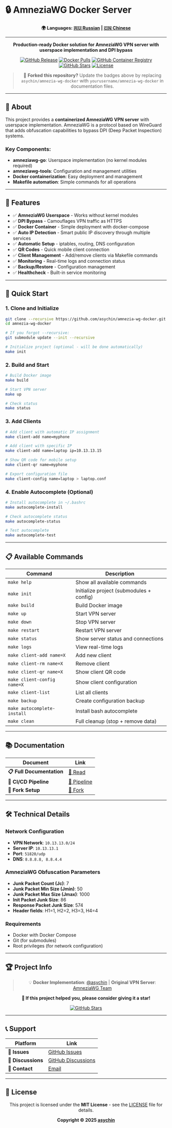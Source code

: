 # 🔒 AmneziaWG Docker Server

<div align="center">

**🌍 Languages: [🇷🇺 Russian](docs/ru/README.md) | [🇨🇳 Chinese](docs/zh/README.md)**

---

**Production-ready Docker solution for AmneziaWG VPN server with userspace implementation and DPI bypass**

[![GitHub Release](https://img.shields.io/github/v/release/asychin/amnezia-wg-docker?style=flat-square&logo=github)](https://github.com/asychin/amnezia-wg-docker/releases)
[![Docker Pulls](https://img.shields.io/docker/pulls/asychin/amnezia-wg-docker?style=flat-square&logo=docker)](https://hub.docker.com/r/asychin/amnezia-wg-docker)
[![GitHub Container Registry](https://img.shields.io/badge/ghcr.io-asychin%2Famnezia--wg--docker-blue?style=flat-square&logo=docker)](https://ghcr.io/asychin/amnezia-wg-docker)
[![GitHub Stars](https://img.shields.io/github/stars/asychin/amnezia-wg-docker?style=flat-square&logo=github)](https://github.com/asychin/amnezia-wg-docker/stargazers)
[![License](https://img.shields.io/badge/license-MIT-blue?style=flat-square)](LICENSE)

> 🍴 **Forked this repository?** Update the badges above by replacing `asychin/amnezia-wg-docker` with `yourusername/amnezia-wg-docker` in documentation files.

</div>

---

## 📖 About

This project provides a **containerized AmneziaWG VPN server** with userspace implementation. AmneziaWG is a protocol based on WireGuard that adds obfuscation capabilities to bypass DPI (Deep Packet Inspection) systems.

### Key Components:

- **amneziawg-go**: Userspace implementation (no kernel modules required)
- **amneziawg-tools**: Configuration and management utilities
- **Docker containerization**: Easy deployment and management
- **Makefile automation**: Simple commands for all operations

---

## 🌟 Features

- ✅ **AmneziaWG Userspace** - Works without kernel modules
- ✅ **DPI Bypass** - Camouflages VPN traffic as HTTPS
- ✅ **Docker Container** - Simple deployment with docker-compose
- ✅ **Auto IP Detection** - Smart public IP discovery through multiple services
- ✅ **Automatic Setup** - iptables, routing, DNS configuration
- ✅ **QR Codes** - Quick mobile client connection
- ✅ **Client Management** - Add/remove clients via Makefile commands
- ✅ **Monitoring** - Real-time logs and connection status
- ✅ **Backup/Restore** - Configuration management
- ✅ **Healthcheck** - Built-in service monitoring

---

## 🚀 Quick Start

### 1. Clone and Initialize

```bash
git clone --recursive https://github.com/asychin/amnezia-wg-docker.git
cd amnezia-wg-docker

# If you forgot --recursive:
git submodule update --init --recursive

# Initialize project (optional - will be done automatically)
make init
```

### 2. Build and Start

```bash
# Build Docker image
make build

# Start VPN server
make up

# Check status
make status
```

### 3. Add Clients

```bash
# Add client with automatic IP assignment
make client-add name=myphone

# Add client with specific IP
make client-add name=laptop ip=10.13.13.15

# Show QR code for mobile setup
make client-qr name=myphone

# Export configuration file
make client-config name=laptop > laptop.conf
```

### 4. Enable Autocomplete (Optional)

```bash
# Install autocomplete in ~/.bashrc
make autocomplete-install

# Check autocomplete status
make autocomplete-status

# Test autocomplete
make autocomplete-test
```

---

## 📋 Available Commands

| Command                     | Description                              |
| --------------------------- | ---------------------------------------- |
| `make help`                 | Show all available commands              |
| `make init`                 | Initialize project (submodules + config) |
| `make build`                | Build Docker image                       |
| `make up`                   | Start VPN server                         |
| `make down`                 | Stop VPN server                          |
| `make restart`              | Restart VPN server                       |
| `make status`               | Show server status and connections       |
| `make logs`                 | View real-time logs                      |
| `make client-add name=X`    | Add new client                           |
| `make client-rm name=X`     | Remove client                            |
| `make client-qr name=X`     | Show client QR code                      |
| `make client-config name=X` | Show client configuration                |
| `make client-list`          | List all clients                         |
| `make backup`               | Create configuration backup              |
| `make autocomplete-install` | Install bash autocomplete                |
| `make clean`                | Full cleanup (stop + remove data)        |

---

## 📚 Documentation

| Document                  | Link                               |
| ------------------------- | ---------------------------------- |
| **📋 Full Documentation** | [📖 Read](docs/en/README.md)       |
| **🔄 CI/CD Pipeline**     | [🔄 Pipeline](docs/en/pipeline.md) |
| **🍴 Fork Setup**         | [🍴 Fork](docs/en/fork-setup.md)   |

---

## 🛠️ Technical Details

### Network Configuration

- **VPN Network**: `10.13.13.0/24`
- **Server IP**: `10.13.13.1`
- **Port**: `51820/udp`
- **DNS**: `8.8.8.8, 8.8.4.4`

### AmneziaWG Obfuscation Parameters

- **Junk Packet Count (Jc)**: 7
- **Junk Packet Min Size (Jmin)**: 50
- **Junk Packet Max Size (Jmax)**: 1000
- **Init Packet Junk Size**: 86
- **Response Packet Junk Size**: 574
- **Header fields**: H1=1, H2=2, H3=3, H4=4

### Requirements

- Docker with Docker Compose
- Git (for submodules)
- Root privileges (for network configuration)

---

## 🏆 Project Info

<div align="center">

> 💡 **Docker Implementation**: [@asychin](https://github.com/asychin) | **Original VPN Server**: [AmneziaWG Team](https://github.com/amnezia-vpn)

**🌟 If this project helped you, please consider giving it a star!**

[![GitHub Stars](https://img.shields.io/github/stars/asychin/amnezia-wg-docker?style=for-the-badge&logo=github)](https://github.com/asychin/amnezia-wg-docker/stargazers)

</div>

---

## 📞 Support

<div align="center">

| Platform           | Link                                                                           |
| ------------------ | ------------------------------------------------------------------------------ |
| 🐛 **Issues**      | [GitHub Issues](https://github.com/asychin/amnezia-wg-docker/issues)           |
| 💬 **Discussions** | [GitHub Discussions](https://github.com/asychin/amnezia-wg-docker/discussions) |
| 📧 **Contact**     | [Email](mailto:asychin@users.noreply.github.com)                               |

</div>

---

## 📄 License

<div align="center">

This project is licensed under the **MIT License** - see the [LICENSE](LICENSE) file for details.

**Copyright © 2025 [asychin](https://github.com/asychin)**

</div>
